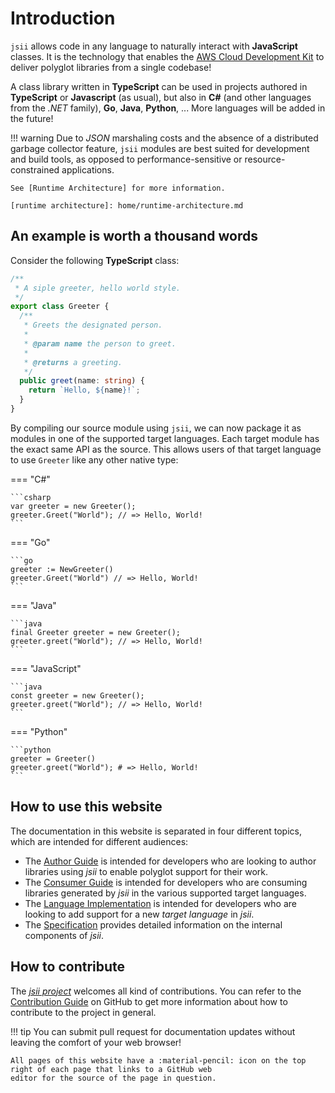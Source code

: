 # Introduction

`jsii` allows code in any language to naturally interact with **JavaScript** classes. It is the technology that enables
the [AWS Cloud Development Kit][cdk] to deliver polyglot libraries from a single codebase!

[cdk]: https://github.com/aws/aws-cdk

A class library written in **TypeScript** can be used in projects authored in **TypeScript** or **Javascript** (as
usual), but also in **C#** (and other languages from the _.NET_ family), **Go**, **Java**, **Python**, ... More
languages will be added in the future!

!!! warning
    Due to *JSON* marshaling costs and the absence of a distributed garbage collector feature, `jsii` modules are best
    suited for development and build tools, as opposed to performance-sensitive or resource-constrained applications.

    See [Runtime Architecture] for more information.

    [runtime architecture]: home/runtime-architecture.md

## An example is worth a thousand words

Consider the following **TypeScript** class:

```ts
/**
 * A siple greeter, hello world style.
 */
export class Greeter {
  /**
   * Greets the designated person.
   *
   * @param name the person to greet.
   *
   * @returns a greeting.
   */
  public greet(name: string) {
    return `Hello, ${name}!`;
  }
}
```

By compiling our source module using `jsii`, we can now package it as modules in one of the supported target languages.
Each target module has the exact same API as the source. This allows users of that target language to use `Greeter` like
any other native type:

=== "C#"

    ```csharp
    var greeter = new Greeter();
    greeter.Greet("World"); // => Hello, World!
    ```

=== "Go"

    ```go
    greeter := NewGreeter()
    greeter.Greet("World") // => Hello, World!
    ```

=== "Java"

    ```java
    final Greeter greeter = new Greeter();
    greeter.greet("World"); // => Hello, World!
    ```

=== "JavaScript"

    ```java
    const greeter = new Greeter();
    greeter.greet("World"); // => Hello, World!
    ```

=== "Python"

    ```python
    greeter = Greeter()
    greeter.greet("World"); # => Hello, World!
    ```

## How to use this website

The documentation in this website is separated in four different topics, which are intended for different audiences:

- The [Author Guide](dev-guide/index.md) is intended for developers who are looking to author libraries using *jsii*
  to enable polyglot support for their work.
- The [Consumer Guide](consumer-guide/index.md) is intended for developers who are consuming libraries generated by
  *jsii* in the various supported target languages.
- The [Language Implementation](language-support/index.md) is intended for developers who are looking to add support for
  a new *target language* in *jsii*.
- The [Specification](specification/1-introduction.md) provides detailed information on the internal components of
  *jsii*.

## How to contribute

The [*jsii project*](https://github.com/aws/jsii) welcomes all kind of contributions. You can refer to the
[Contribution Guide](https://github.com/aws/jsii/trees/main/CONTRIBUTING.md) on GitHub to get more information about how
to contribute to the project in general.

!!! tip
    You can submit pull request for documentation updates without leaving the comfort of your web browser!

    All pages of this website have a :material-pencil: icon on the top right of each page that links to a GitHub web
    editor for the source of the page in question.
